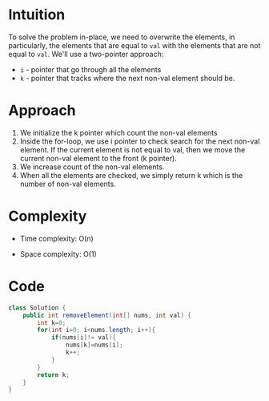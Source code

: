 # Intuition
<!-- Describe your first thoughts on how to solve this problem. -->
To solve the problem in-place, we need to overwrite the elements, in particularly, the elements that are equal to `val` with the elements that are not equal to `val`.
We'll use a two-pointer approach:
* `i` - pointer that go through all the elements
* `k` - pointer that tracks where the next non-val element should be.

# Approach
<!-- Describe your approach to solving the problem. -->
1. We initialize the k pointer which count the non-val elements
2. Inside the for-loop, we use i pointer to check search for the next non-val element. If the current element is not equal to val, then we move the current non-val element to the front (k pointer). 
3. We increase count of the non-val elements.
4. When all the elements are checked, we simply return k which is the number of non-val elements. 

# Complexity
- Time complexity: O(n)
<!-- Add your time complexity here, e.g. $$O(n)$$ -->

- Space complexity: O(1)
<!-- Add your space complexity here, e.g. $$O(n)$$ -->

# Code
```java []
class Solution {
    public int removeElement(int[] nums, int val) {
        int k=0;
        for(int i=0; i<nums.length; i++){
            if(nums[i]!= val){
                nums[k]=nums[i];
                k++;
            }
        }
        return k;
    }
}
```
